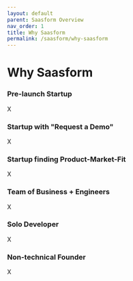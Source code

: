 ```yaml
---
layout: default
parent: Saasform Overview
nav_order: 1
title: Why Saasform
permalink: /saasform/why-saasform
---
```


# Why Saasform

### Pre-launch Startup
X

### Startup with "Request a Demo"
X

### Startup finding Product-Market-Fit
X


### Team of Business + Engineers
X

### Solo Developer
X

### Non-technical Founder
X
